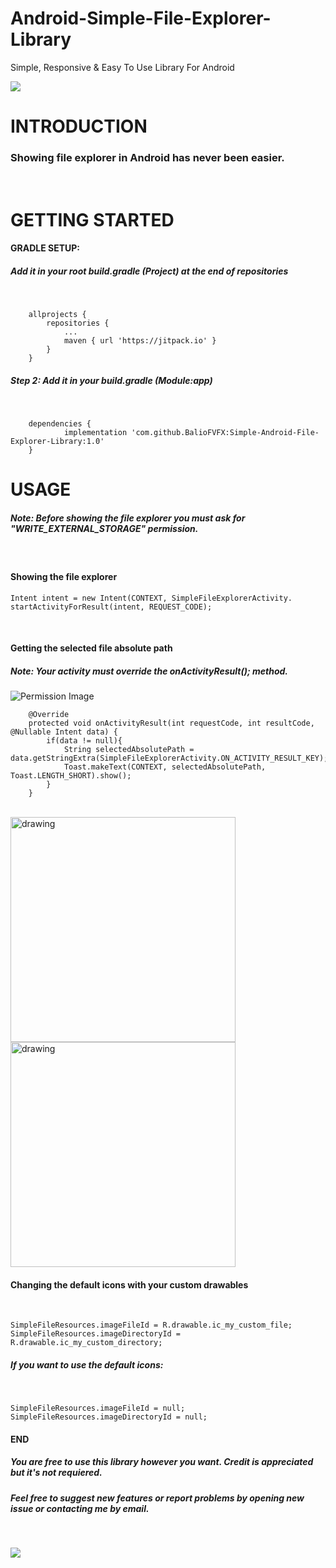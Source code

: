 # Android-Simple-File-Explorer-Library
Simple, Responsive &amp; Easy To Use Library For Android

[![](https://jitpack.io/v/BalioFVFX/Android-Simple-File-Explorer-Library.svg)](https://jitpack.io/#BalioFVFX/Android-Simple-File-Explorer-Library)
# INTRODUCTION
### Showing file explorer in Android has never been easier.
<br />

# GETTING STARTED

#### GRADLE SETUP:

##### Add it in your root build.gradle (Project) at the end of repositories

<br />

```
	allprojects {
		repositories {
			...
			maven { url 'https://jitpack.io' }
		}
	}
```
##### Step 2: Add it in your build.gradle (Module:app)

<br/>

```
	dependencies {
	        implementation 'com.github.BalioFVFX:Simple-Android-File-Explorer-Library:1.0'
	}
```

# USAGE

##### Note: Before showing the file explorer you must ask for "WRITE_EXTERNAL_STORAGE" permission.

<br/>

#### Showing the file explorer

```
Intent intent = new Intent(CONTEXT, SimpleFileExplorerActivity.
startActivityForResult(intent, REQUEST_CODE);
```

<br/>

#### Getting the selected file absolute path

##### Note: Your activity must override the onActivityResult(); method.

![Permission Image](https://i.imgur.com/zxt34Vy.png)

```
    @Override
    protected void onActivityResult(int requestCode, int resultCode, @Nullable Intent data) {
        if(data != null){
            String selectedAbsolutePath = data.getStringExtra(SimpleFileExplorerActivity.ON_ACTIVITY_RESULT_KEY);
            Toast.makeText(CONTEXT, selectedAbsolutePath, Toast.LENGTH_SHORT).show();    
        }
    }
```

<br/>

<img src="https://i.imgur.com/2dU8LR0.png" alt="drawing" width="360"/>
<img src="https://i.imgur.com/WlVDRIG.png" alt="drawing" width="360"/>

#### Changing the default icons with your custom drawables

<br/>

```
SimpleFileResources.imageFileId = R.drawable.ic_my_custom_file;
SimpleFileResources.imageDirectoryId = R.drawable.ic_my_custom_directory;
```
##### If you want to use the default icons:

<br/>

```
SimpleFileResources.imageFileId = null;
SimpleFileResources.imageDirectoryId = null;
```

#### END

##### You are free to use this library however you want. Credit is appreciated but it's not requiered.

##### Feel free to suggest new features or report problems by opening new issue or contacting me by email.

<br/>

[![](https://www.paypalobjects.com/en_US/i/btn/btn_donateCC_LG.gif)](https://www.paypal.com/cgi-bin/webscr?cmd=_s-xclick&hosted_button_id=HU65XMSW3YZ5S)
